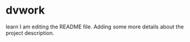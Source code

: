 # dvwork
learn
I am editing the README file. Adding some more details about the project description.
